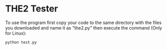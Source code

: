 # THE2 Tester

To use the program first copy your code to the same directory with the files you downloaded and name it as "the2.py" then execute the command (Only for Linux):
```bash
python test.py
```
